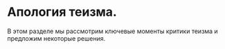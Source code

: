 # Апология теизма.

В этом разделе мы рассмотрим ключевые моменты критики теизма и предложим некоторые решения.



